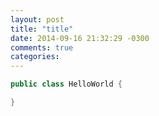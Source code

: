 ```yaml
---
layout: post
title: "title"
date: 2014-09-16 21:32:29 -0300
comments: true
categories: 
---
```

``` Java Hello World
public class HelloWorld {

}
```
